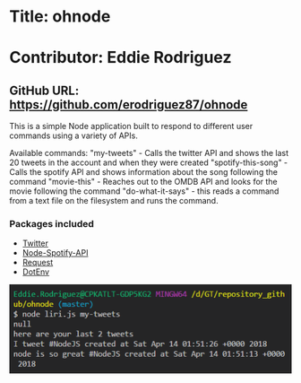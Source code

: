 # Title: ohnode
# Contributor: Eddie Rodriguez
## GitHub URL:  https://github.com/erodriguez87/ohnode

This is a simple Node application built to respond to different user commands using a variety of APIs.

Available commands:
"my-tweets" - Calls the twitter API and shows the last 20 tweets in the account and when they were created
"spotify-this-song" - Calls the spotify API and shows information about the song following the command
"movie-this" - Reaches out to the OMDB API and looks for the movie following the command
"do-what-it-says" - this reads a command from a text file on the filesystem and runs the command.

### Packages included

   * [Twitter](https://www.npmjs.com/package/twitter)
   * [Node-Spotify-API](https://www.npmjs.com/package/node-spotify-api)
   * [Request](https://www.npmjs.com/package/request)
   * [DotEnv](https://www.npmjs.com/package/dotenv)

![title image](title.PNG)
